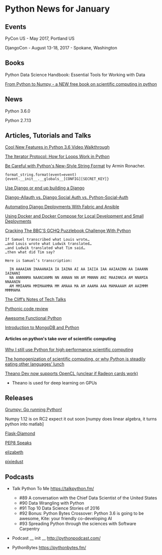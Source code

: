 # Python News for January

## Events

PyCon US - May 2017, Portland US 

DjangoCon - August 13-18, 2017 - Spokane, Washington

## Books

Python Data Science Handbook: Essential Tools for Working with Data

[From Python to Numpy - a NEW free book on scientific computing in python](http://www.labri.fr/perso/nrougier/from-python-to-numpy/)



## News

Python 3.6.0 

Python 2.7.13

## Articles, Tutorials and Talks

[Cool New Features in Python 3.6 Video Walkthrough ](https://www.youtube.com/watch?v=klKdMxjDaa0)

[The Iterator Protocol: How for Loops Work in Python](http://treyhunner.com/2016/12/python-iterator-protocol-how-for-loops-work/)

[Be Careful with Python's New-Style String Format](http://lucumr.pocoo.org/2016/12/29/careful-with-str-format/)
by Armin Ronacher.
```
format_string.format(event=event)
{event.__init__.__globals__[CONFIG][SECRET_KEY]}
```

[Use Django or end up building a Django](https://hackernoon.com/use-django-or-end-up-building-a-django-6cce65eb7255)

[Django-Allauth vs. Django Social Auth vs. Python-Social-Auth](https://medium.com/@deshrajdry/django-allauth-vs-django-social-auth-vs-python-social-auth-5ea7caef5023)

[Automating Django Deployments With Fabric and Ansible](https://realpython.com/blog/python/automating-django-deployments-with-fabric-and-ansible/)

[Using Docker and Docker Compose for Local Development and Small Deployments](https://www.codementor.io/jquacinella/tutorials/docker-and-docker-compose-for-local-development-and-small-deployments-ph4p434gb)

[Cracking The BBC'S GCHQ Puzzlebook Challenge With Python](https://stiobhart.net/2016-12-03-gchqpuzzlebook/)

```
If Samuel transcribed what Louis wrote…
…and Louis wrote what Ludwik translated…
…and Ludwik translated what Tim said…
…then what did Tim say?

Here is Samuel’s transcription:

  IN AAAAIAN INAAANAIA IA IAINA AI AA IAIIA IAA AAIAAINN AA IAAANN IAINANI
  NA ANNNNMA NAANIANMN NN ANNAN NN AM MNNNN ANI MAAINNIA AM NNAMIA NNAANIN
  AM MMIAAMA MMIMAAMMA MM AMAAA MA AM AAAMA AAA MAMAAAAM AM AAIMMM MMMMAMA
```

[The Cliff’s Notes of Tech Talks](http://mrh.io/category/talk-notes/pycon/)

[Pythonic code review](https://access.redhat.com/blogs/766093/posts/2802001)

[Awesome Functional Python](https://github.com/sfermigier/awesome-functional-python)

[Introduction to MongoDB and Python](https://realpython.com/blog/python/introduction-to-mongodb-and-python/)

#### Articles on python's take over of scientific computing

[Why I still use Python for high performance scientific computing](http://nbviewer.jupyter.org/github/lmcinnes/hdbscan/blob/master/notebooks/Python%20vs%20Java.ipynb)

[The homogenization of scientific computing, or why Python is steadily eating other languages’ lunch](http://www.talyarkoni.org/blog/2013/11/18/the-homogenization-of-scientific-computing-or-why-python-is-steadily-eating-other-languages-lunch/)

[Theano Dev now supports OpenCL (unclear if Radeon cards work)](http://deeplearning.net/software/theano_versions/dev/tutorial/using_gpu.html)
- Theano is used for deep learning on GPUs

## Releases

[Grumpy: Go running Python!](https://opensource.googleblog.com/2017/01/grumpy-go-running-python.html)

Numpy 1.12 is on RC2 expect it out soon [numpy does linear algebra, it turns python into matlab]

[Flask-Diamond](http://flask-diamond.readthedocs.io/en/latest/)

[PEP8 Speaks](https://github.com/OrkoHunter/pep8speaks)

[elizabeth](https://github.com/lk-geimfari/elizabeth)

[pixiedust](https://github.com/sfermigier/awesome-functional-python)


## Podcasts

* Talk Python To Me
    https://talkpython.fm/
    - #89  A conversation with the Chief Data Scientist of the United States
    - #90  Data Wrangling with Python
    - #91  Top 10 Data Science Stories of 2016
    - #92  Bonus: Python Bytes Crossover: Python 3.6 is going to be awesome, Kite: your friendly co-developing AI
    - #93 Spreading Python through the sciences with Software Carpentry


* Podcast __ init __
    http://pythonpodcast.com/

* PythonBytes
    https://pythonbytes.fm/
